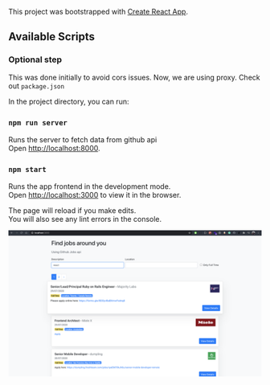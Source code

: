 This project was bootstrapped with [Create React App](https://github.com/facebook/create-react-app).

## Available Scripts

### Optional step  

This was done initially to avoid cors issues. Now, we are using proxy. Check out <code>package.json</code>

In the project directory, you can run:

### `npm run server`

Runs the server to fetch data from github api<br />
Open [http://localhost:8000](http://localhost:8000).


### `npm start`

Runs the app frontend in the development mode.<br />
Open [http://localhost:3000](http://localhost:3000) to view it in the browser.

The page will reload if you make edits.<br />
You will also see any lint errors in the console.


<p align="center">
  <img src="./assets/demo.png" />
</p>